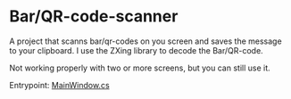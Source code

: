 # Bar/QR-code-scanner
A project that scanns bar/qr-codes on you screen and saves the message to your clipboard.
I use the ZXing library to decode the Bar/QR-code.

Not working properly with two or more screens, but you can still use it.

Entrypoint: [MainWindow.cs](QRcodeScanner/MainWindow.cs)
